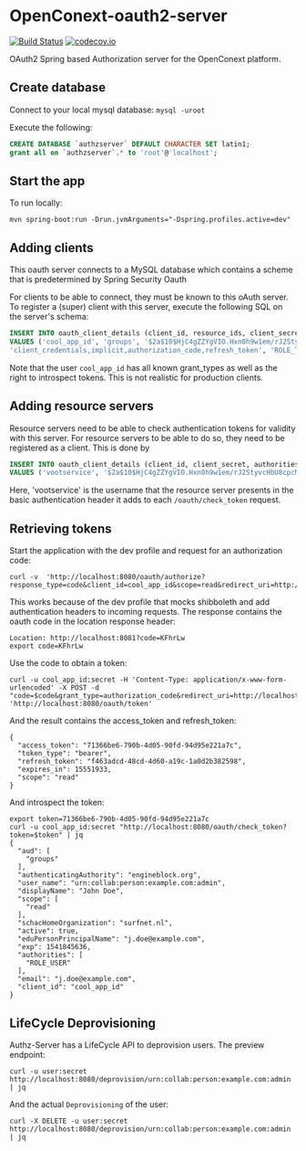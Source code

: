 # OpenConext-oauth2-server

[![Build Status](https://travis-ci.org/OpenConext/OpenConext-authorization-server.svg)](https://travis-ci.org/OpenConext/OpenConext-authorization-server)
[![codecov.io](https://codecov.io/github/OpenConext/OpenConext-authorization-server/coverage.svg)](https://codecov.io/github/OpenConext/OpenConext-authorization-server)

OAuth2 Spring based Authorization server for the OpenConext platform.

## Create database

Connect to your local mysql database: `mysql -uroot`

Execute the following:

```sql
CREATE DATABASE `authzserver` DEFAULT CHARACTER SET latin1;
grant all on `authzserver`.* to 'root'@'localhost';
```

## Start the app

To run locally:

`mvn spring-boot:run -Drun.jvmArguments="-Dspring.profiles.active=dev"`


## Adding clients

This oauth server connects to a MySQL database which contains a scheme that is predetermined by Spring Security Oauth

For clients to be able to connect, they must be known to this oAuth server. To register a (super) client
with this server, execute the following SQL on the server's schema:

```sql
INSERT INTO oauth_client_details (client_id, resource_ids, client_secret, scope, authorized_grant_types, authorities, web_server_redirect_uri, autoapprove)
VALUES ('cool_app_id', 'groups', '$2a$10$HjC4gZZYgVIO.Hxn0h9w1em/rJ2StyvcHbU8cpcMUK5D8OIL.Zv.e', 'read',
'client_credentials,implicit,authorization_code,refresh_token', 'ROLE_TOKEN_CHECKER', 'http://localhost:8081', 'true');
```
Note that the user `cool_app_id` has all known grant_types as well as the right to introspect tokens. This is not realistic for production clients.

## Adding resource servers

Resource servers need to be able to check authentication tokens for validity with this server.
For resource servers to be able to do so, they need to be registered as a client. This is done by

```sql
INSERT INTO oauth_client_details (client_id, client_secret, authorities)
VALUES ('vootservice', '$2a$10$HjC4gZZYgVIO.Hxn0h9w1em/rJ2StyvcHbU8cpcMUK5D8OIL.Zv.e','ROLE_TOKEN_CHECKER');
```

Here, 'vootservice' is the username that the resource server presents in the basic authentication header it adds to each `/oauth/check_token` request.

## Retrieving tokens

Start the application with the dev profile and request for an authorization code:
```
curl -v  'http://localhost:8080/oauth/authorize?response_type=code&client_id=cool_app_id&scope=read&redirect_uri=http://localhost:8081'
```
This works because of the dev profile that mocks shibboleth and add authentication headers to incoming requests. The response contains the 
oauth code in the location response header:
```
Location: http://localhost:8081?code=KFhrLw
export code=KFhrLw
```
Use the code to obtain a token:
```
curl -u cool_app_id:secret -H 'Content-Type: application/x-www-form-urlencoded' -X POST -d "code=$code&grant_type=authorization_code&redirect_uri=http://localhost:8081" 'http://localhost:8080/oauth/token'
``` 
And the result contains the access_token and refresh_token:
```
{
  "access_token": "71366be6-790b-4d05-90fd-94d95e221a7c",
  "token_type": "bearer",
  "refresh_token": "f463adcd-48cd-4d60-a19c-1a0d2b382598",
  "expires_in": 15551933,
  "scope": "read"
}
```
And introspect the token:
```
export token=71366be6-790b-4d05-90fd-94d95e221a7c
curl -u cool_app_id:secret "http://localhost:8080/oauth/check_token?token=$token" | jq
{
  "aud": [
    "groups"
  ],
  "authenticatingAuthority": "engineblock.org",
  "user_name": "urn:collab:person:example.com:admin",
  "displayName": "John Doe",
  "scope": [
    "read"
  ],
  "schacHomeOrganization": "surfnet.nl",
  "active": true,
  "eduPersonPrincipalName": "j.doe@example.com",
  "exp": 1541845636,
  "authorities": [
    "ROLE_USER"
  ],
  "email": "j.doe@example.com",
  "client_id": "cool_app_id"
}
```

## LifeCycle Deprovisioning

Authz-Server has a LifeCycle API to deprovision users. The preview endpoint:
```
curl -u user:secret http://localhost:8080/deprovision/urn:collab:person:example.com:admin | jq 
```
And the actual `Deprovisioning` of the user:
```
curl -X DELETE -u user:secret http://localhost:8080/deprovision/urn:collab:person:example.com:admin | jq
```

